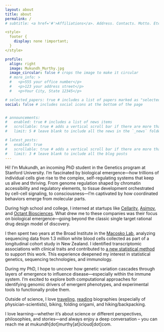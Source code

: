 ```yaml
---
layout: about
title: about
permalink: /
# subtitle: <a href='#'>Affiliations</a>. Address. Contacts. Motto. Etc.

<style>
  footer {
    display: none !important;
  }
</style>

profile:
  align: right
  image: Mukundh_Murthy.jpg
  image_circular: false # crops the image to make it circular
  # more_info: >
  #   <p>555 your office number</p>
  #   <p>123 your address street</p>
  #   <p>Your City, State 12345</p>

# selected_papers: true # includes a list of papers marked as "selected={true}"
social: false # includes social icons at the bottom of the page


# announcements:
#   enabled: true # includes a list of news items
#   scrollable: true # adds a vertical scroll bar if there are more than 3 news items
#   limit: 5 # leave blank to include all the news in the `_news` folder

# latest_posts:
#   enabled: true
#   scrollable: true # adds a vertical scroll bar if there are more than 3 new posts items
#   limit: 3 # leave blank to include all the blog posts
---
```


Hi! I’m Mukundh, an incoming PhD student in the Genetics program at Stanford University. I’m fascinated by biological emergence—how trillions of individual cells give rise to the complex, self-regulating systems that keep us alive and thriving. From genome regulation shaped by chromatin accessibility and regulatory elements, to tissue development orchestrated by cell-cell signaling, to consciousness—I’m captivated by how coordinated behaviors emerge from molecular parts.

During high school and college, I interned at startups like [Cellarity](https://cellarity.com/), [Asimov](https://www.asimov.com/), and [Octant Biosciences](https://www.octant.bio/). What drew me to these companies was their focus on biological emergence—going beyond the classic single target rational drug design model of discovery.

I then spent two years at the Broad Institute in the [Macosko Lab](https://macoskolab.com/), analyzing sequencing data from 1.3 million white blood cells collected as part of a longitudinal cohort study in New Zealand. I identified transcriptomic associations with clinical traits and contributed to [a new statistical method](https://www.nature.com/articles/s41588-025-02169-3) to support this work. This experience deepened my interest in statistical genetics, sequencing technologies, and immunology.

During my PhD, I hope to uncover how genetic variation cascades through layers of emergence to influence disease—especially within the immune system. I’m excited to explore both computational approaches for identifying genomic drivers of emergent phenotypes, and experimental tools to functionally probe them.

Outside of science, I love [traveling](/travel/), [reading](https://www.goodreads.com/review/list/132281867-mukundh-murthy?shelf=currently-reading) biographies (especially of physician-scientists), biking, folding origami, and hiking/backpacking.

I love learning—whether it’s about science or different perspectives, philosophies, and stories—and always enjoy a deep conversation – you can reach me at mukundh[dot]murthy[at]icloud[dot]com.
